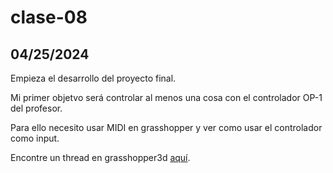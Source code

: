 # clase-08
## 04/25/2024
Empieza el desarrollo del proyecto final.

Mi primer objetvo será controlar al menos una cosa con el controlador OP-1 del profesor.

Para ello necesito usar MIDI en grasshopper y ver como usar el controlador como input.

Encontre un thread en grasshopper3d [aquí](<https://www.grasshopper3d.com/group/ghowl/forum/topics/physical-sliders?page=4>).


